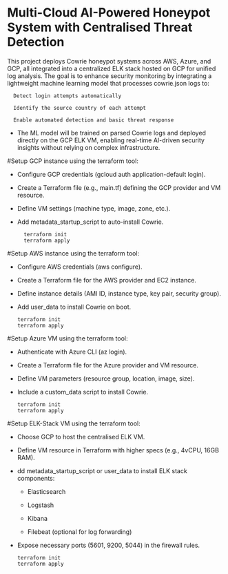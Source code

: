 # Multi-Cloud AI-Powered Honeypot System with Centralised Threat Detection
This project deploys Cowrie honeypot systems across AWS, Azure, and GCP, all integrated into a centralized ELK stack hosted on GCP for unified log analysis. The goal is to enhance security monitoring by integrating a lightweight machine learning model that processes cowrie.json logs to:

      Detect login attempts automatically

      Identify the source country of each attempt

      Enable automated detection and basic threat response

- The ML model will be trained on parsed Cowrie logs and deployed directly on the GCP ELK VM, enabling real-time AI-driven security insights without relying on complex infrastructure.

#Setup GCP instance using the terraform tool:
- Configure GCP credentials (gcloud auth application-default login).

- Create a Terraform file (e.g., main.tf) defining the GCP provider and VM resource.

- Define VM settings (machine type, image, zone, etc.).

- Add metadata_startup_script to auto-install Cowrie.


        terraform init
        terraform apply

#Setup AWS instance using the terraform tool:
- Configure AWS credentials (aws configure).

- Create a Terraform file for the AWS provider and EC2 instance.

- Define instance details (AMI ID, instance type, key pair, security group).

- Add user_data to install Cowrie on boot.

      terraform init
      terraform apply

#Setup Azure VM using the terraform tool:
- Authenticate with Azure CLI (az login).

- Create a Terraform file for the Azure provider and VM resource.

- Define VM parameters (resource group, location, image, size).

- Include a custom_data script to install Cowrie.

      terraform init
      terraform apply

#Setup ELK-Stack VM using the terraform tool:
- Choose GCP to host the centralised ELK VM.

- Define VM resource in Terraform with higher specs (e.g., 4vCPU, 16GB RAM).

- dd metadata_startup_script or user_data to install ELK stack components:

    - Elasticsearch

    - Logstash

    - Kibana

    - Filebeat (optional for log forwarding)

- Expose necessary ports (5601, 9200, 5044) in the firewall rules.

      terraform init
      terraform apply
